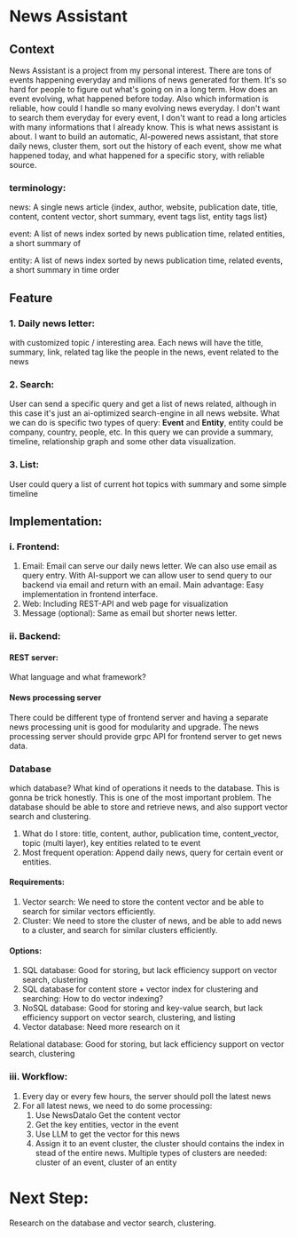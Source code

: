 # News Assistant
## Context
News Assistant is a project from my personal interest. There are tons of events happening everyday and millions of news generated for them. It's so hard for people to figure out what's going on in a long term. How does an event evolving, what happened before today. Also which information is reliable, how could I handle so many evolving news everyday. I don't want to search them everyday for every event, I don't want to read a long articles with many informations that I already know. This is what news assistant is about. I want to build an automatic, AI-powered news assistant, that store daily news, cluster them, sort out the history of each event, show me what happened today, and what happened for a specific story, with reliable source.

### terminology:
news: A single news article {index, author, website, publication date, title, content, content vector, short summary, event tags list, entity tags list}

event: A list of news index sorted by news publication time, related entities, a short summary of 

entity: A list of news index sorted by news publication time, related events, a short summary in time order

## Feature
### 1. Daily news letter:
 with customized topic / interesting area. Each news will have the title, summary, link, related tag like the people in the news, event related to the news
### 2. Search: 
User can send a specific query and get a list of news related, although in this case it's just an ai-optimized search-engine in all news website. What we can do is specific two types of query: **Event** and **Entity**, entity could be company, country, people, etc. In this query we can provide a summary, timeline, relationship graph and some other data visualization.
### 3. List: 
User could query a list of current hot topics with summary and some simple timeline

## Implementation:
### i. Frontend: 
1. Email: Email can serve our daily news letter. We can also use email as query entry. With AI-support we can allow user to send query to our backend via email and return with an email. Main advantage: Easy implementation in frontend interface.
2. Web: Including REST-API and web page for visualization
3. Message (optional): Same as email but shorter news letter.

### ii. Backend:
#### REST server: 
What language and what framework? 
#### News processing server
There could be different type of frontend server and having a separate news processing unit is good for modularity and upgrade. The news processing server should provide grpc API for frontend server to get news data.
### Database
which database? What kind of operations it needs to the database. This is gonna be trick honestly.
This is one of the most important problem. The database should be able to store and retrieve news, and also support vector search and clustering.

1. What do I store: title, content, author, publication time, content_vector, topic (multi layer), key entities related to te event
2. Most frequent operation: Append daily news, query for certain event or entities. 

#### Requirements:
1. Vector search: We need to store the content vector and be able to search for similar vectors efficiently.
2. Cluster: We need to store the cluster of news, and be able to add news to a cluster, and search for similar clusters efficiently.

#### Options:
1. SQL database: Good for storing, but lack efficiency support on vector search, clustering
2. SQL database for content store + vector index for clustering and searching: How to do vector indexing?
3. NoSQL database: Good for storing and key-value search, but lack efficiency support on vector search, clustering, and listing
4. Vector database: Need more research on it

Relational database: Good for storing, but lack efficiency support on vector search, clustering

### iii. Workflow:
1. Every day or every few hours, the server should poll the latest news
2. For all latest news, we need to do some processing:
   1. Use NewsDataIo Get the content vector
   2. Get the key entities, vector in the event
   3. Use LLM to get the vector for this news
   4. Assign it to an event cluster, the cluster should contains the index in stead of the entire news. Multiple types of clusters are needed: cluster of an event, cluster of an entity

# Next Step:
Research on the database and vector search, clustering.